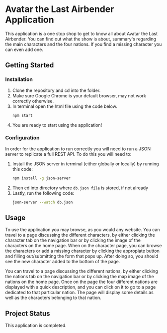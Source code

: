 # Avatar the Last Airbender Application

This application is a one stop shop to get to know all about Avatar the Last Airbender. You can find out what the show is about, summary's regarding the main characters and the four nations. If you find a missing character you can even add one.

## Getting Started

### Installation

1. Clone the repository and cd into the folder.
2. Make sure Google Chrome is your default browser, may not work correctly otherwise.
3. In terminal open the html file using the code below.
    ```bash
    npm start
    ```
4. You are ready to start using the application!

### Configuration

In order for the application to run correctly you will need to run a JSON server to replicate a full REST API. To do this you will need to:
1. Install the JSON server in terminal (either globally or locally) by running this code:
    ```bash
    npm install -g json-server
    ```
2. Then cd into directory where `db.json file` is stored, if not already
3. Lastly, run the following code:
    ```bash
    json-server --watch db.json
    ```

## Usage
To use the application you may browse, as you would any website. You can travel to a page discussing the different characters, by either clicking the character tab on the navigation bar or by clicking the image of the characters on the home page. When on the character page, you can browse the characters or add a missing character by clicking the appropiate button and filling out/submitting the form that pops up. After doing so, you should see the new character added to the bottom of the page.

You can travel to a page discussing the different nations, by either clicking the nations tab on the navigation bar or by clicking the map image of the nations on the home page. Once on the page the four different nations are displayed with a quick description, and you can click on it to go to a page dedicated to that particular nation. The page will display some details as well as the characters belonging to that nation.

## Project Status
This application is completed.



